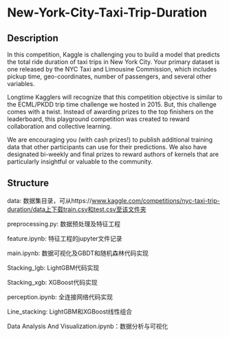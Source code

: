 # New-York-City-Taxi-Trip-Duration

## Description

In this competition, Kaggle is challenging you to build a model that predicts the total ride duration of taxi trips in New York City. Your primary dataset is one released by the NYC Taxi and Limousine Commission, which includes pickup time, geo-coordinates, number of passengers, and several other variables.

Longtime Kagglers will recognize that this competition objective is similar to the ECML/PKDD trip time challenge we hosted in 2015. But, this challenge comes with a twist. Instead of awarding prizes to the top finishers on the leaderboard, this playground competition was created to reward collaboration and collective learning.

We are encouraging you (with cash prizes!) to publish additional training data that other participants can use for their predictions. We also have designated bi-weekly and final prizes to reward authors of kernels that are particularly insightful or valuable to the community.

## Structure

data: 数据集目录，可从https://www.kaggle.com/competitions/nyc-taxi-trip-duration/data上下载train.csv和test.csv至该文件夹

preprocessing.py: 数据预处理及特征工程

feature.ipynb: 特征工程的jupyter文件记录

main.ipynb: 数据可视化及GBDT和随机森林代码实现

Stacking_lgb: LightGBM代码实现

Stacking_xgb: XGBoost代码实现

perception.ipynb: 全连接网络代码实现

Line_stacking: LightGBM和XGBoost线性组合

Data Analysis And Visualization.ipynb：数据分析与可视化

